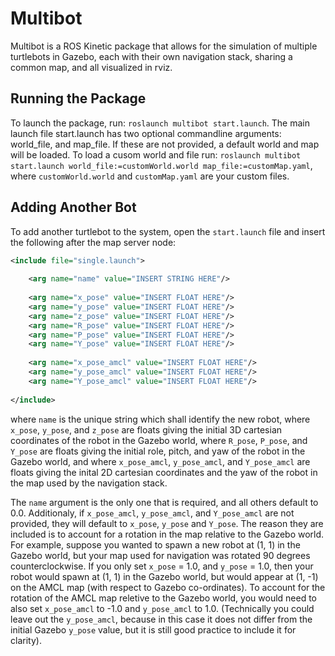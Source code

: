 # Multibot 
Multibot is a ROS Kinetic package that allows for the simulation of multiple turtlebots in Gazebo, each with their own navigation stack, sharing a common map, and all visualized in rviz.

## Running the Package 
To launch the package, run: `roslaunch multibot start.launch`. The main launch file start.launch has two optional commandline arguments: world_file, and map_file. If these are not provided, a default world and map will be loaded. To load a cusom world and file run: `roslaunch multibot start.launch world_file:=customWorld.world map_file:=customMap.yaml`, where `customWorld.world` and `customMap.yaml` are your custom files.

## Adding Another Bot
To add another turtlebot to the system, open the `start.launch` file and insert the following after the map server node:
```xml
<include file="single.launch">
	
	<arg name="name" value="INSERT STRING HERE"/>
	
	<arg name="x_pose" value="INSERT FLOAT HERE"/>
	<arg name="y_pose" value="INSERT FLOAT HERE"/>
	<arg name="z_pose" value="INSERT FLOAT HERE"/>
	<arg name="R_pose" value="INSERT FLOAT HERE"/>
	<arg name="P_pose" value="INSERT FLOAT HERE"/>
	<arg name="Y_pose" value="INSERT FLOAT HERE"/>
	
	<arg name="x_pose_amcl" value="INSERT FLOAT HERE"/>
	<arg name="y_pose_amcl" value="INSERT FLOAT HERE"/>
	<arg name="Y_pose_amcl" value="INSERT FLOAT HERE"/>
	
</include>
```
where `name` is the unique string which shall identify the new robot, where `x_pose`, `y_pose`, and `z_pose` are floats giving the initial 3D cartesian coordinates of the robot in the Gazebo world, where `R_pose`, `P_pose`, and `Y_pose` are floats giving the initial role, pitch, and yaw of the robot in the Gazebo world, and where `x_pose_amcl`, `y_pose_amcl`, and `Y_pose_amcl` are floats giving the inital 2D cartesian coordinates and the yaw of the robot in the map used by the navigation stack.

The `name` argument is the only one that is required, and all others default to 0.0. Additionaly, if `x_pose_amcl`, `y_pose_amcl`, and `Y_pose_amcl` are not provided, they will default to `x_pose`, `y_pose` and `Y_pose`. The reason they are included is to account for a rotation in the map relative to the Gazebo world. For example, suppose you wanted to spawn a new robot at (1, 1) in the Gazebo world, but your map used for navigation was rotated 90 degrees counterclockwise. If you only set `x_pose` = 1.0, and `y_pose` = 1.0, then your robot would spawn at (1, 1) in the Gazebo world, but would appear at (1, -1) on the AMCL map (with respect to Gazebo co-ordinates). To account for the rotation of the AMCL map reletive to the Gazebo world, you would need to also set `x_pose_amcl` to -1.0 and `y_pose_amcl` to 1.0. (Technically you could leave out the `y_pose_amcl`, because in this case it does not differ from the initial Gazebo `y_pose` value, but it is still good practice to include it for clarity).
